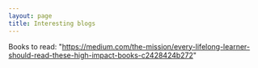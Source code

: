 ```yaml
---
layout: page
title: Interesting blogs
---
```


Books to read: "https://medium.com/the-mission/every-lifelong-learner-should-read-these-high-impact-books-c2428424b272"
